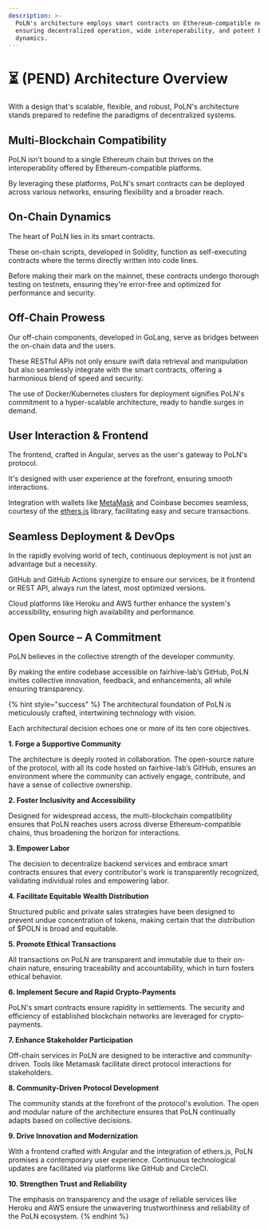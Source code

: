 ```yaml
---
description: >-
  PoLN's architecture employs smart contracts on Ethereum-compatible networks,
  ensuring decentralized operation, wide interoperability, and potent business
  dynamics.
---
```


# ⏳ (PEND) Architecture Overview

With a design that's scalable, flexible, and robust, PoLN's architecture stands prepared to redefine the paradigms of decentralized systems.

## Multi-Blockchain Compatibility
PoLN isn't bound to a single Ethereum chain but thrives on the interoperability offered by Ethereum-compatible platforms. 

By leveraging these platforms, PoLN's smart contracts can be deployed across various networks, ensuring flexibility and a broader reach.

## On-Chain Dynamics
The heart of PoLN lies in its smart contracts. 

These on-chain scripts, developed in Solidity, function as self-executing contracts where the terms directly written into code lines. 

Before making their mark on the mainnet, these contracts undergo thorough testing on testnets, ensuring they're error-free and optimized for performance and security.

## Off-Chain Prowess
Our off-chain components, developed in GoLang, serve as bridges between the on-chain data and the users. 

These RESTful APIs not only ensure swift data retrieval and manipulation but also seamlessly integrate with the smart contracts, offering a harmonious blend of speed and security.

The use of Docker/Kubernetes clusters for deployment signifies PoLN's commitment to a hyper-scalable architecture, ready to handle surges in demand.

## User Interaction & Frontend
The frontend, crafted in Angular, serves as the user's gateway to PoLN's protocol.

It's designed with user experience at the forefront, ensuring smooth interactions. 

Integration with wallets like [MetaMask](https://metamask.io/download/) and Coinbase becomes seamless, courtesy of the [ethers.js](https://docs.ethers.io/) library, facilitating easy and secure transactions.


## Seamless Deployment & DevOps
In the rapidly evolving world of tech, continuous deployment is not just an advantage but a necessity. 

GitHub and GitHub Actions synergize to ensure our services, be it frontend or REST API, always run the latest, most optimized versions.

Cloud platforms like Heroku and AWS further enhance the system's accessibility, ensuring high availability and performance.

## Open Source – A Commitment
PoLN believes in the collective strength of the developer community. 

By making the entire codebase accessible on fairhive-lab’s GitHub, PoLN invites collective innovation, feedback, and enhancements, all while ensuring transparency.

{% hint style="success" %}
The architectural foundation of PoLN is meticulously crafted, intertwining technology with vision. 

Each architectural decision echoes one or more of its ten core objectives.

**1. Forge a Supportive Community**

The architecture is deeply rooted in collaboration. The open-source nature of the protocol, with all its code hosted on fairhive-lab’s GitHub, ensures an environment where the community can actively engage, contribute, and have a sense of collective ownership.

**2. Foster Inclusivity and Accessibility**

Designed for widespread access, the multi-blockchain compatibility ensures that PoLN reaches users across diverse Ethereum-compatible chains, thus broadening the horizon for interactions.

**3. Empower Labor**

The decision to decentralize backend services and embrace smart contracts ensures that every contributor's work is transparently recognized, validating individual roles and empowering labor.

**4. Facilitate Equitable Wealth Distribution**

Structured public and private sales strategies have been designed to prevent undue concentration of tokens, making certain that the distribution of $POLN is broad and equitable.

**5. Promote Ethical Transactions**

All transactions on PoLN are transparent and immutable due to their on-chain nature, ensuring traceability and accountability, which in turn fosters ethical behavior.

**6. Implement Secure and Rapid Crypto-Payments**

PoLN's smart contracts ensure rapidity in settlements. The security and efficiency of established blockchain networks are leveraged for crypto-payments.

**7. Enhance Stakeholder Participation**

Off-chain services in PoLN are designed to be interactive and community-driven. Tools like Metamask facilitate direct protocol interactions for stakeholders.

**8. Community-Driven Protocol Development**

The community stands at the forefront of the protocol's evolution. The open and modular nature of the architecture ensures that PoLN continually adapts based on collective decisions.

**9. Drive Innovation and Modernization**

With a frontend crafted with Angular and the integration of ethers.js, PoLN promises a contemporary user experience. Continuous technological updates are facilitated via platforms like GitHub and CircleCI.

**10. Strengthen Trust and Reliability**

The emphasis on transparency and the usage of reliable services like Heroku and AWS ensure the unwavering trustworthiness and reliability of the PoLN ecosystem.
{% endhint %}
